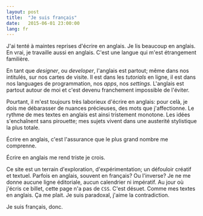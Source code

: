 ```yaml
---
layout: post
title:  "Je suis français"
date:   2015-06-01 23:00:00
lang: fr
---
```


J'ai tenté à maintes reprises d'écrire en anglais. Je lis beaucoup en anglais. En vrai, je travaille aussi en anglais. C'est une langue qui m'est étrangement familière.

En tant que *designer*, ou *developer*, l'anglais est partout; même dans nos intitulés, sur nos cartes de visite. Il est dans les *tutorials* en ligne, il est dans nos languages de programmation, nos *apps*, nos *settings*. L'anglais est partout autour de moi et c'est devenu franchement impossible de l'éviter.

Pourtant, il m'est toujours très laborieux d'écrire en anglais: pour celà, je dois me débarasser de nuances précieuses, des mots que j'affectionne. Le rythme de mes textes en anglais est ainsi tristement monotone. Les idées s'enchaînent sans pirouette; mes sujets vivent dans une austerité stylistique la plus totale.

Écrire en anglais, c'est l'assurance que le plus grand nombre me comprenne.

Écrire en anglais me rend triste je crois.

Ce site est un terrain d'exploration, d'expérimentation; un défouloir créatif et textuel. Parfois en anglais, souvent en français? Ou l'inverse? Je ne me donne aucune ligne éditoriale, aucun calendrier ni impératif. Au jour où j'écris ce billet, cette page n'a pas de `CSS`. C'est désuet. Comme mes textes en anglais. Ça me plait. Je suis paradoxal, j'aime la contradiction.

Je suis français, donc.



